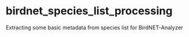 # birdnet_species_list_processing
Extracting some basic metadata from species list for BirdNET-Analyzer

